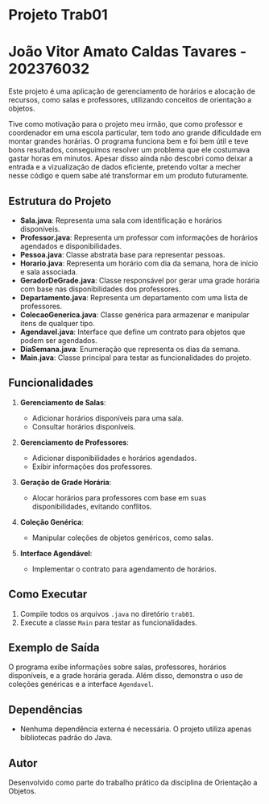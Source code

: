 # Projeto Trab01

# João Vitor Amato Caldas Tavares - 202376032

Este projeto é uma aplicação de gerenciamento de horários e alocação de recursos, como salas e professores, utilizando conceitos de orientação a objetos.

Tive como motivação para o projeto meu irmão, que como professor e coordenador em uma escola particular, tem todo ano grande dificuldade em montar grandes horárias. O programa funciona bem e foi bem útil e teve bons resultados, conseguimos resolver um problema que ele costumava gastar horas em minutos. Apesar disso ainda não descobri como deixar a entrada e a vizualização de dados eficiente, pretendo voltar a mecher nesse código e quem sabe até transformar em um produto futuramente.

## Estrutura do Projeto

- **Sala.java**: Representa uma sala com identificação e horários disponíveis.
- **Professor.java**: Representa um professor com informações de horários agendados e disponibilidades.
- **Pessoa.java**: Classe abstrata base para representar pessoas.
- **Horario.java**: Representa um horário com dia da semana, hora de início e sala associada.
- **GeradorDeGrade.java**: Classe responsável por gerar uma grade horária com base nas disponibilidades dos professores.
- **Departamento.java**: Representa um departamento com uma lista de professores.
- **ColecaoGenerica.java**: Classe genérica para armazenar e manipular itens de qualquer tipo.
- **Agendavel.java**: Interface que define um contrato para objetos que podem ser agendados.
- **DiaSemana.java**: Enumeração que representa os dias da semana.
- **Main.java**: Classe principal para testar as funcionalidades do projeto.

## Funcionalidades

1. **Gerenciamento de Salas**:

   - Adicionar horários disponíveis para uma sala.
   - Consultar horários disponíveis.

2. **Gerenciamento de Professores**:

   - Adicionar disponibilidades e horários agendados.
   - Exibir informações dos professores.

3. **Geração de Grade Horária**:

   - Alocar horários para professores com base em suas disponibilidades, evitando conflitos.

4. **Coleção Genérica**:

   - Manipular coleções de objetos genéricos, como salas.

5. **Interface Agendável**:
   - Implementar o contrato para agendamento de horários.

## Como Executar

1. Compile todos os arquivos `.java` no diretório `trab01`.
2. Execute a classe `Main` para testar as funcionalidades.

## Exemplo de Saída

O programa exibe informações sobre salas, professores, horários disponíveis, e a grade horária gerada. Além disso, demonstra o uso de coleções genéricas e a interface `Agendavel`.

## Dependências

- Nenhuma dependência externa é necessária. O projeto utiliza apenas bibliotecas padrão do Java.

## Autor

Desenvolvido como parte do trabalho prático da disciplina de Orientação a Objetos.
